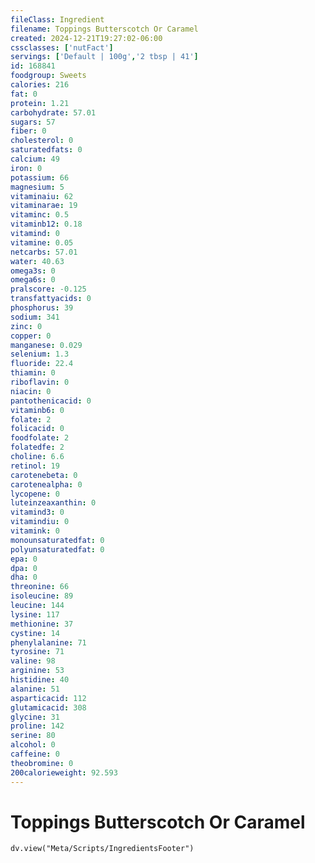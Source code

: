 ```yaml
---
fileClass: Ingredient
filename: Toppings Butterscotch Or Caramel
created: 2024-12-21T19:27:02-06:00
cssclasses: ['nutFact']
servings: ['Default | 100g','2 tbsp | 41']
id: 168841
foodgroup: Sweets
calories: 216
fat: 0
protein: 1.21
carbohydrate: 57.01
sugars: 57
fiber: 0
cholesterol: 0
saturatedfats: 0
calcium: 49
iron: 0
potassium: 66
magnesium: 5
vitaminaiu: 62
vitaminarae: 19
vitaminc: 0.5
vitaminb12: 0.18
vitamind: 0
vitamine: 0.05
netcarbs: 57.01
water: 40.63
omega3s: 0
omega6s: 0
pralscore: -0.125
transfattyacids: 0
phosphorus: 39
sodium: 341
zinc: 0
copper: 0
manganese: 0.029
selenium: 1.3
fluoride: 22.4
thiamin: 0
riboflavin: 0
niacin: 0
pantothenicacid: 0
vitaminb6: 0
folate: 2
folicacid: 0
foodfolate: 2
folatedfe: 2
choline: 6.6
retinol: 19
carotenebeta: 0
carotenealpha: 0
lycopene: 0
luteinzeaxanthin: 0
vitamind3: 0
vitamindiu: 0
vitamink: 0
monounsaturatedfat: 0
polyunsaturatedfat: 0
epa: 0
dpa: 0
dha: 0
threonine: 66
isoleucine: 89
leucine: 144
lysine: 117
methionine: 37
cystine: 14
phenylalanine: 71
tyrosine: 71
valine: 98
arginine: 53
histidine: 40
alanine: 51
asparticacid: 112
glutamicacid: 308
glycine: 31
proline: 142
serine: 80
alcohol: 0
caffeine: 0
theobromine: 0
200calorieweight: 92.593
---
```


# Toppings Butterscotch Or Caramel

```dataviewjs
dv.view("Meta/Scripts/IngredientsFooter")
```